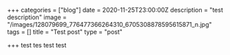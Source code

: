 +++
categories = ["blog"]
date = 2020-11-25T23:00:00Z
description = "test description"
image = "/images/128079699_776477366264310_6705308878595615871_n.jpg"
tags = []
title = "Test post"
type = "post"

+++
test tes test test